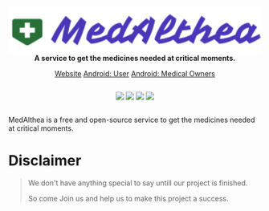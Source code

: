 <div style="text-align: center; display: flex; flex-direction: column; margin-bottom: 10px;">
    <img src="assets/logo.svg" alt="MedAlthea" style="width: 100%;">
    <b>
        A service to get the medicines needed at critical moments.
    </b>
    <p align="center">
        <a href="https://med.gulshan.cf">Website</a>
        <a href="https://med.gulshan.cf">Android: User</a>
        <a href="https://med.gulshan.cf">Android: Medical Owners</a>
    </p>
    <p align="center">
        <a href="https://twitter.com/gulshan_rox"><img src="https://img.shields.io/badge/%40gulshan_rox-follow-blue"></a>
        <a href="https://github.com/yadavgulshan/pharmaservice"><img src="https://img.shields.io/github/stars/yadavgulshan/pharmaservice?label=github%20stars"></a>
        <a href="https://t.me/gyprojects"><img src="https://img.shields.io/badge/Telegram-join-blue"></a>
        <a href="https://github.com/yadavgulshan/pharmaservice"><img src="https://github.com/yadavgulshan/pharmaservice/actions/workflows/django.yml/badge.svg?branch=master"></a>
    </p>
</div>

MedAlthea is a free and open-source service to get the medicines needed at critical moments.

# Disclaimer
> We don't have anything special to say untill our project is finished.
> 
> So come Join us and help us to make this project a success.
> 